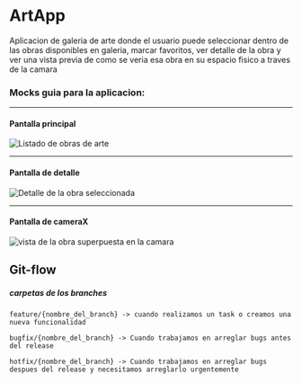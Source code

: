 # ArtApp
Aplicacion de galeria de arte donde el usuario puede seleccionar dentro de las obras disponibles en galeria, marcar favoritos, ver detalle de la obra y ver una vista previa de como se veria esa obra en su espacio fisico a traves de la camara

### Mocks guia para la aplicacion:

------
#### Pantalla principal

![Listado de obras de arte](https://user-images.githubusercontent.com/1981941/69645297-93f27500-102b-11ea-81d2-14c4961ac097.PNG)

-----
#### Pantalla de detalle

![Detalle de la obra seleccionada](https://user-images.githubusercontent.com/1981941/69645307-981e9280-102b-11ea-9567-9fd045cde510.PNG)

-----
#### Pantalla de cameraX

![vista de la obra superpuesta en la camara](https://user-images.githubusercontent.com/1981941/69645319-9bb21980-102b-11ea-97dc-a49d0ef150eb.PNG)


## Git-flow

##### carpetas de los branches

`feature/{nombre_del_branch} -> cuando realizamos un task o creamos una nueva funcionalidad`

`bugfix/{nombre_del_branch} -> Cuando trabajamos en arreglar bugs antes del release`

`hotfix/{nombre_del_branch} -> Cuando trabajamos en arreglar bugs despues del release y necesitamos arreglarlo urgentemente`
